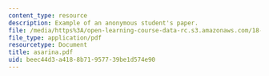 ```yaml
---
content_type: resource
description: Example of an anonymous student's paper.
file: /media/https%3A/open-learning-course-data-rc.s3.amazonaws.com/18-704-seminar-in-algebra-and-number-theory-rational-points-on-elliptic-curves-fall-2004/beec44d3a4188b71957739be1d574e90_asarina.pdf
file_type: application/pdf
resourcetype: Document
title: asarina.pdf
uid: beec44d3-a418-8b71-9577-39be1d574e90
---
```

